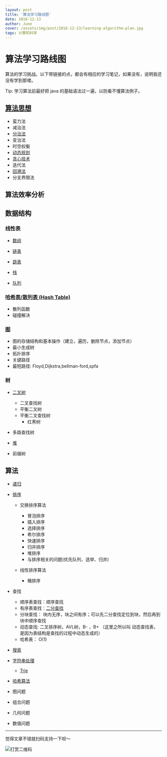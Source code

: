 ```yaml
---
layout: post
title: '算法学习路线图'
date: 2018-12-13
author: June
cover: /assets/img/post/2018-12-13/learning-algorithm-plan.jpg
tags: 计算机科学
---
```


# 算法学习路线图

算法的学习挑战。以下带链接的点，都会有相应的学习笔记，如果没有，说明我还没有学到那喽。

Tip: 学习算法前最好把 java 的基础语法过一遍，以防看不懂算法例子。

## [算法思想](https://june111.github.io/2018/12/14/algorithmic-thinking.html)

* 蛮力法
* 减治法
* [分治法]()
* 变治法
* 时空权衡
* [动态规划]()
* [贪心技术]()
* 迭代法
* [回溯法]()
* 分支界限法

## 算法效率分析

## 数据结构

### 线性表

* [数组]()

* [链表]()

* [跳表]()

* [栈]()

* [队列]()


### [哈希表/散列表 (Hash Table)]()

* 散列函数
* 碰撞解决

### [图]()

* 图的存储结构和基本操作（建立，遍历，删除节点，添加节点）
* 最小生成树
* 拓扑排序
* 关键路径
* 最短路径: Floyd,Dijkstra,bellman-ford,spfa

### 树

* [二叉树]()

	* 二叉查找树
	* 平衡二叉树
	* 平衡二叉查找树
		* 红黑树

* 多路查找树

* [堆]()

* 前缀树

## 算法

* [递归]()

* [排序]()

	* 交换排序算法

		* 冒泡排序
		* 插入排序
		* 选择排序
		* 希尔排序
		* 快速排序
		* 归并排序
		* 堆排序
		* 与排序相关的问题(优先队列、选举、归并)

	* 线性排序算法

		* 桶排序

* 查找

	* 顺序表查找：顺序查找
	* 有序表查找：[二分查找]()
	* 分块查找： 块内无序，块之间有序；可以先二分查找定位到块，然后再到块中顺序查找
	* 动态查找: 二叉排序树，AVL树，B- ，B+ （这里之所以叫 动态查找表，是因为表结构是查找的过程中动态生成的）
	* 哈希表： O(1)



* [搜索]()

* [字符串处理]()

	* [Trie]()

* [哈希算法]()

* 图问题



* 组合问题



* 几何问题



* 数值问题

---

觉得文章不错就扫码支持一下呗～

![打赏二维码]({{site.baseurl}}/assets/img/post/pay-qr.jpg)

